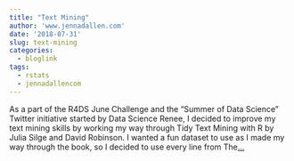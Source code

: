 ```yaml
---
title: "Text Mining"
author: 'www.jennadallen.com'
date: '2018-07-31'
slug: text-mining
categories:
  - bloglink
tags:
  - rstats
  - jennadallencom
---
```


As a part of the R4DS June Challenge and the “Summer of Data Science” Twitter initiative started by Data Science Renee, I decided to improve my text mining skills by working my way through Tidy Text Mining with R by Julia Silge and David Robinson. I wanted a fun dataset to use as I made my way through the book, so I decided to use every line from The[... <i class="fas fa-external-link-alt"></i>](https://www.jennadallen.com/post/text-analytics-every-line-from-the-office/)

